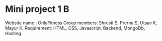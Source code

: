 # Mini project 1 B
Website name : OnlyFitness
Group members: Shrusti S, Prerna S, Utsav K, Mayur K.
Requirement: HTML, CSS, Javascript, Backend, MongoDb, Hosting